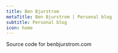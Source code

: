 ```yaml
---
title: Ben Bjurstrom
metaTitle: Ben Bjurstrom | Personal blog
subtitle: Personal blog
icon: home
---
```


Source code for benbjurstrom.com
